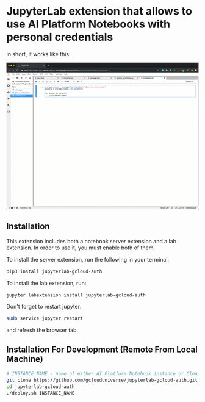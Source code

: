 # JupyterLab extension that allows to use AI Platform Notebooks with personal credentials

In short, it works like this:

![](./example.gif)

## Installation

This extension includes both a notebook server extension and a lab extension. In order to use it, you must enable both of them.

To install the server extension, run the following in your terminal:

```bash
pip3 install jupyterlab-gcloud-auth
```

To install the lab extension, run:

```bash
jupyter labextension install jupyterlab-gcloud-auth
```

Don't forget to restart jupyter:

```bash
sudo service jupyter restart
```

and refresh the browser tab.

## Installation For Development (Remote From Local Machine)

```bash
# INSTANCE_NAME - name of either AI Platform Notebook instance or Cloud AI Deep Learning VM
git clone https://github.com/gclouduniverse/jupyterlab-gcloud-auth.git
cd jupyterlab-gcloud-auth
./deploy.sh INSTANCE_NAME
```

